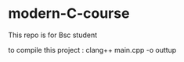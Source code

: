 # modern-C-course
This repo is for Bsc student 

to compile this project :
clang++ main.cpp -o outtup
